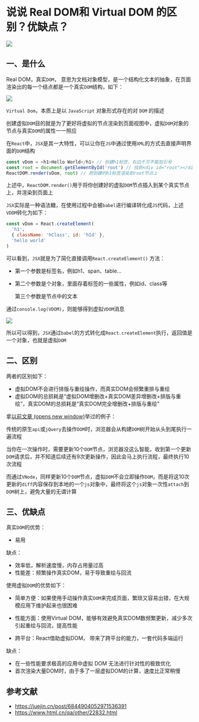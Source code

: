 <!--
 * @Author: lijing
 * @Date: 2023-12-15 23:10:47
 * @LastEditors: lijing
 * @LastEditTime: 2024-01-13 17:22:50
 * @Description: 
-->
# 说说 Real DOM和 Virtual DOM 的区别？优缺点？

![](https://static.vue-js.com/f1d36350-d302-11eb-85f6-6fac77c0c9b3.png)

## 一、是什么

Real DOM，真实`DOM`， 意思为文档对象模型，是一个结构化文本的抽象，在页面渲染出的每一个结点都是一个真实`DOM`结构，如下：

![](https://static.vue-js.com/fc7ba8d0-d302-11eb-85f6-6fac77c0c9b3.png)

`Virtual Dom`，本质上是以 `JavaScript` 对象形式存在的对 `DOM` 的描述

创建虚拟`DOM`目的就是为了更好将虚拟的节点渲染到页面视图中，虚拟`DOM`对象的节点与真实`DOM`的属性一一照应

在`React`中，`JSX`是其一大特性，可以让你在`JS`中通过使用`XML`的方式去直接声明界面的`DOM`结构

```js
const vDom = <h1>Hello World</h1> // 创建h1标签，右边千万不能加引号
const root = document.getElementById('root') // 找到<div id="root"></div>节点
ReactDOM.render(vDom, root) // 把创建的h1标签渲染到root节点上
```

上述中，`ReactDOM.render()`用于将你创建好的虚拟`DOM`节点插入到某个真实节点上，并渲染到页面上

`JSX`实际是一种语法糖，在使用过程中会被`babel`进行编译转化成`JS`代码，上述`VDOM`转化为如下：

```js
const vDom = React.createElement(
  'h1'， 
  { className: 'hClass', id: 'hId' },
  'hello world'
)
```

可以看到，`JSX`就是为了简化直接调用`React.createElement()` 方法：

+   第一个参数是标签名，例如h1、span、table...
    
+   第二个参数是个对象，里面存着标签的一些属性，例如id、class等
    
    第三个参数是节点中的文本
    

通过`console.log(VDOM)`，则能够得到虚拟`VDOM`消息

![](https://static.vue-js.com/1716b9a0-d303-11eb-ab90-d9ae814b240d.png)

所以可以得到，`JSX`通过`babel`的方式转化成`React.createElement`执行，返回值是一个对象，也就是虚拟`DOM`

## 二、区别

两者的区别如下：

+   虚拟DOM不会进行排版与重绘操作，而真实DOM会频繁重排与重绘
+   虚拟DOM的总损耗是“虚拟DOM增删改+真实DOM差异增删改+排版与重绘”，真实DOM的总损耗是“真实DOM完全增删改+排版与重绘”

拿[以前文章 (opens new window)](https://mp.weixin.qq.com/s?__biz=MzU1OTgxNDQ1Nw==&mid=2247484516&idx=1&sn=965a4ce32bf93adb9ed112922c5cb8f5&chksm=fc10c632cb674f2484fdf914d76fba55afcefca3b5adcbe6cf4b0c7fd36e29d0292e8cefceb5&scene=178&cur_album_id=1711105826272116736#rd)举过的例子：

传统的原生`api`或`jQuery`去操作`DOM`时，浏览器会从构建`DOM`树开始从头到尾执行一遍流程

当你在一次操作时，需要更新10个`DOM`节点，浏览器没这么智能，收到第一个更新`DOM`请求后，并不知道后续还有9次更新操作，因此会马上执行流程，最终执行10次流程

而通过`VNode`，同样更新10个`DOM`节点，虚拟`DOM`不会立即操作`DOM`，而是将这10次更新的`diff`内容保存到本地的一个`js`对象中，最终将这个`js`对象一次性`attach`到`DOM`树上，避免大量的无谓计算

## 三、优缺点

真实`DOM`的优势：

+   易用

缺点：

+   效率低，解析速度慢，内存占用量过高
+   性能差：频繁操作真实DOM，易于导致重绘与回流

使用虚拟`DOM`的优势如下：

+   简单方便：如果使用手动操作真实`DOM`来完成页面，繁琐又容易出错，在大规模应用下维护起来也很困难
    
+   性能方面：使用Virtual DOM，能够有效避免真实DOM数频繁更新，减少多次引起重绘与回流，提高性能
    
+   跨平台：React借助虚拟DOM， 带来了跨平台的能力，一套代码多端运行
    

缺点：

+   在一些性能要求极高的应用中虚拟 DOM 无法进行针对性的极致优化
+   首次渲染大量DOM时，由于多了一层虚拟DOM的计算，速度比正常稍慢

## 参考文献

+   https://juejin.cn/post/6844904052971536391
+   https://www.html.cn/qa/other/22832.html